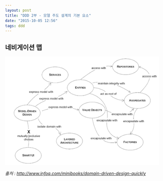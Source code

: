 ```yaml
---
layout: post
title: "DDD 2부 - 모델 주도 설계의 기본 요소"
date: "2015-10-05 12:56"
tags: ddd
---
```


## 네비게이션 맵
![MODEL-DRIVEN DESIGN의 언어로 구성된 내비게이션 맵](/images/2015/10/ddd-diagram.png)

_출처 : http://www.infoq.com/minibooks/domain-driven-design-quickly_
